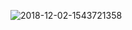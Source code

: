 
![2018-12-02-1543721358](https://user-images.githubusercontent.com/33805349/49335295-e82d6980-f610-11e8-8ccd-a020934648a7.jpg)
